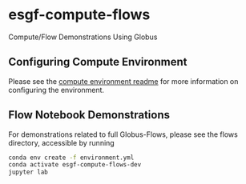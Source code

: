 # esgf-compute-flows

Compute/Flow Demonstrations Using Globus

## Configuring Compute Environment

Please see the [compute environment readme](compute_environment/README.md) for more information on configuring the environment.

## Flow Notebook Demonstrations
For demonstrations related to full Globus-Flows, please see the flows directory, accessible by running

```bash
conda env create -f environment.yml
conda activate esgf-compute-flows-dev
jupyter lab
```
